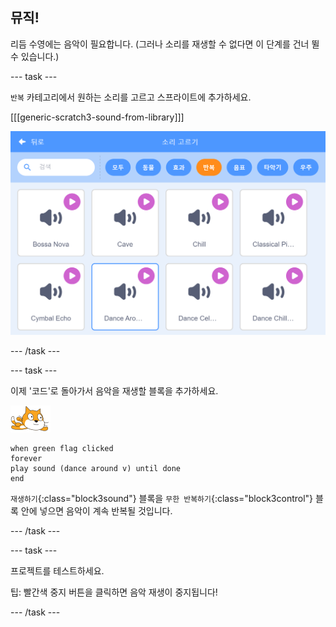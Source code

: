 ## 뮤직!

리듬 수영에는 음악이 필요합니다. (그러나 소리를 재생할 수 없다면 이 단계를 건너 뛸 수 있습니다.)

--- task ---

`반복` 카테고리에서 원하는 소리를 고르고 스프라이트에 추가하세요.

[[[generic-scratch3-sound-from-library]]]

![소리 라이브러리에서 Dance Around가 선택된 모습](images/swim-dance.png)

--- /task ---

--- task ---

이제 '코드'로 돌아가서 음악을 재생할 블록을 추가하세요.

![수영하는 고양이 스프라이트](images/swimmer-sprite.png)

```blocks3
when green flag clicked
forever
play sound (dance around v) until done
end
```

`재생하기`{:class="block3sound"} 블록을 `무한 반복하기`{:class="block3control"} 블록 안에 넣으면 음악이 계속 반복될 것입니다.

--- /task ---

--- task ---

프로젝트를 테스트하세요.

팁: 빨간색 중지 버튼을 클릭하면 음악 재생이 중지됩니다!

--- /task ---

